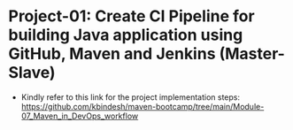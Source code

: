 # Project-01: Create CI Pipeline for building Java application using GitHub, Maven and Jenkins (Master-Slave)

- Kindly refer to this link for the project implementation steps: </br>
  https://github.com/kbindesh/maven-bootcamp/tree/main/Module-07_Maven_in_DevOps_workflow
